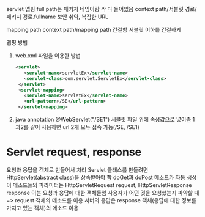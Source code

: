 servlet 맵핑
full path는 패키지 네임이랑 싹 다 들어있음
context path/서블릿 경로/패키지 경로.fullname
보안 취약, 복잡한 URL

mapping path
context path/mapping path
간결함 서블릿 이하를 간결하게

맵핑 방법
1. web.xml 파일을 이용한 방법
   ```xml
   <servlet>
      <servlet-name>servletEx</servlet-name>
      <servlet-class>com.servlet.ServletEx</servlet-class>
    </servlet>
    <servlet-mapping>
      <servlet-name>servletEx</servlet-name>
      <url-pattern>/SE</url-pattern>
    </servlet-mapping>
    ```

2. java annotation
@WebServlet("/SE1")
서블릿 파일 위에 속성값으로 넣어줌
1과2를 같이 사용하면 url 2개 모두 접속 가능(/SE, /SE1)

# Servlet request, response

요청과 응답을 객체로 만들어서 처리
Servlet 클래스를 만들려면
HttpServlet(abstract class)을 상속받아야 함
doGet과 doPost 메소드가 자동 생성
이 메소드들의 파라미터는 HttpServletRequest request, HttpServletResponse response
이는 요청과 응답에 대한 객체들임
사용자가 어떤 것을 요청했는지 파악할 때 => request 객체의 메소드를 이용
서버의 응답은 response 객체(응답에 대한 정보를 가지고 있는 객체)의 메소드 이용
